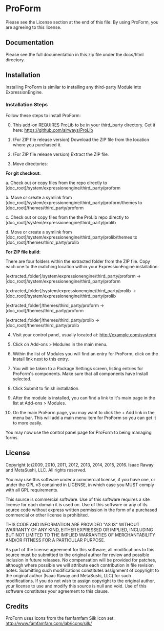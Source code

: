 # ProForm
Please see the License section at the end of this file. By using ProForm, you are agreeing to this license.

## Documentation
Please see the full documentation in this zip file under the docs/html directory.

## Installation
Installing ProForm is similar to installing any third-party Module into ExpressionEngine.

### Installation Steps
Follow these steps to install ProForm:

 0. This add-on REQUIRES ProLib to be in your third_party directory. Get it here:
       https://github.com/airways/ProLib

 1. (For ZIP file release version) Download the ZIP file from the location where you purchased it.

 2. (For ZIP file release version) Extract the ZIP file.

 3. Move directories:
 
 <b>For git checkout:</b>
 
   a. Check out or copy files from the repo directly to [doc_root]/system/expressionengine/third_party/proform
   
   b. Move or create a symlink from [doc_root]/system/expressionengine/third_party/proform/themes to [doc_root]/themes/third_party/proform
   
   c. Check out or copy files from the the ProLib repo directly to [doc_root]/system/expressionengine/third_party/prolib
   
   d. Move or create a symlink from [doc_root]/system/expressionengine/third_party/prolib/themes to [doc_root]/themes/third_party/prolib
 
   <b>For ZIP file build:</b>
   
   There are four folders within the extracted folder from the ZIP file. Copy each one to the matching location
   within your ExpressionEngine installation:
   
   [extracted_folder]/system/expressionengine/third_party/proform → [doc_root]/system/expressionengine/third_party/proform
        
   [extracted_folder]/system/expressionengine/third_party/prolib → [doc_root]/system/expressionengine/third_party/prolib
        
   [extracted_folder]/themes/third_party/proform → [doc_root]/themes/third_party/proform
        
   [extracted_folder]/themes/third_party/prolib → [doc_root]/themes/third_party/prolib
        
   
 4. Visit your control panel, usually located at:
        http://example.com/system/

 5. Click on Add-ons > Modules in the main menu.

 6. Within the list of Modules you will find an entry for ProForm, click on the Install link next to this entry.

 7. You will be taken to a Package Settings screen, listing entries for ProForm's components. Make sure that all
   components have Install selected.

 8. Click Submit to finish installation.

 9. After the module is installed, you can find a link to it's main page in the list at Add-ons > Modules.

10. On the main ProForm page, you may want to click the + Add link in the menu bar. This will add a main menu
   item for ProForm so you can get it to more easily.

You may now use the control panel page for ProForm to being managing forms.


## License

Copyright (c)2009, 2010, 2011, 2012, 2013, 2014, 2015, 2016.
Isaac Raway and MetaSushi, LLC. All rights reserved.

You may use this software under a commercial license, if you have one,
or under the GPL v3 contained in LICENSE, in which case you MUST
comply with all GPL requirements.

This source is commercial software. Use of this software requires a
site license for each domain it is used on. Use of this software or any
of its source code without express written permission in the form of
a purchased commercial or other license is prohibited.

THIS CODE AND INFORMATION ARE PROVIDED "AS IS" WITHOUT WARRANTY OF ANY
KIND, EITHER EXPRESSED OR IMPLIED, INCLUDING BUT NOT LIMITED TO THE
IMPLIED WARRANTIES OF MERCHANTABILITY AND/OR FITNESS FOR A
PARTICULAR PURPOSE.

As part of the license agreement for this software, all modifications
to this source must be submitted to the original author for review and
possible inclusion in future releases. No compensation will be provided
for patches, although where possible we will attribute each contribution
in file revision notes. Submitting such modifications constitutes
assignment of copyright to the original author (Isaac Raway and
MetaSushi, LLC) for such modifications. If you do not wish to assign
copyright to the original author, your license to  use and modify this
source is null and void. Use of this software constitutes your agreement
to this clause.

## Credits
ProForm uses icons from the famfamfam Silk icon set: http://www.famfamfam.com/lab/icons/silk/
